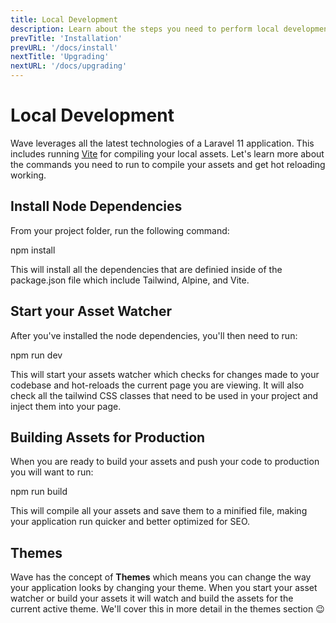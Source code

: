 ```yaml
---
title: Local Development
description: Learn about the steps you need to perform local development on your app
prevTitle: 'Installation'
prevURL: '/docs/install'
nextTitle: 'Upgrading'
nextURL: '/docs/upgrading'
---
```


# Local Development

Wave leverages all the latest technologies of a Laravel 11 application. This includes running <a href="https://vitejs.dev/" target="_blank">Vite</a> for compiling your local assets. Let's learn more about the commands you need to run to compile your assets and get hot reloading working.

## Install Node Dependencies

From your project folder, run the following command:

<div class="p-5 font-mono whitespace-break-spaces bg-gray-800 text-sm rounded-xl border border-white/[8%]"><span class="text-[#62d6e8]">npm</span> <span class="text-[#f8e164]">install</span></div>

This will install all the dependencies that are definied inside of the package.json file which include Tailwind, Alpine, and Vite.

## Start your Asset Watcher

After you've installed the node dependencies, you'll then need to run:

<div class="p-5 font-mono text-sm bg-gray-800 rounded-xl whitespace-break-spaces"><span class="text-[#62d6e8]">npm</span> <span class="text-[#f8e164]">run</span> <span class="text-[#f8e164]">dev</span></div>

This will start your assets watcher which checks for changes made to your codebase and hot-reloads the current page you are viewing. It will also check all the tailwind CSS classes that need to be used in your project and inject them into your page.

## Building Assets for Production

When you are ready to build your assets and push your code to production you will want to run:

<div class="p-5 font-mono text-sm bg-gray-800 rounded-xl whitespace-break-spaces"><span class="text-[#62d6e8]">npm</span> <span class="text-[#f8e164]">run</span> <span class="text-[#f8e164]">build</span></div>

This will compile all your assets and save them to a minified file, making your application run quicker and better optimized for SEO.

## Themes

Wave has the concept of **Themes** which means you can change the way your application looks by changing your theme. When you start your asset watcher or build your assets it will watch and build the assets for the current active theme. We'll cover this in more detail in the themes section 😉

